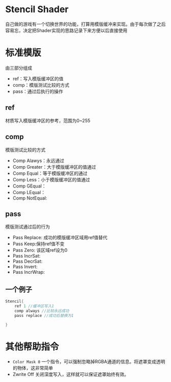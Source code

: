# Stencil Shader
自己做的游戏有一个切换世界的功能，打算用模版缓冲来实现。由于每次做了之后容易忘，决定把Shader实现的思路记录下来方便以后直接使用

# 标准模版
由三部分组成
+ ref：写入模版缓冲区的值
+ comp：模版测试比较的方式
+ pass：通过后执行的操作

## ref
材质写入模版缓冲区的参考，范围为0~255


## comp
模版测试比较的方式
+ Comp Alawys：永远通过
+ Comp Greater：大于模版缓冲区的值通过
+ Comp Equal：等于模版缓冲区的通过
+ Comp Less：小于模版缓冲区的值通过
+ Comp GEqual：
+ Comp LEqual：
+ Comp NotEqual:
## pass
模版测试通过后的行为
+ Pass Replace: 成功的模版缓冲区域用ref值替代
+ Pass Keep:保持ref值不变
+ Pass Zero: 该区域ref设为0
+ Pass IncrSat:
+ Pass DecrSat:
+ Pass Invert:
+ Pass IncrWrap:

## 一个例子
```c
Stencil{
	ref 1 //缓冲区写入1
	comp always //比较永远成功
	pass replace //成功后替换为1

}
```


# 其他帮助指令
+ `Color Mask 0`
一个指令，可以强制忽略掉RGBA通道的信息。将遮罩变成透明的物体，这非常简单
+ Zwrite Off
关闭深度写入，这样就可以保证遮罩始终有效。